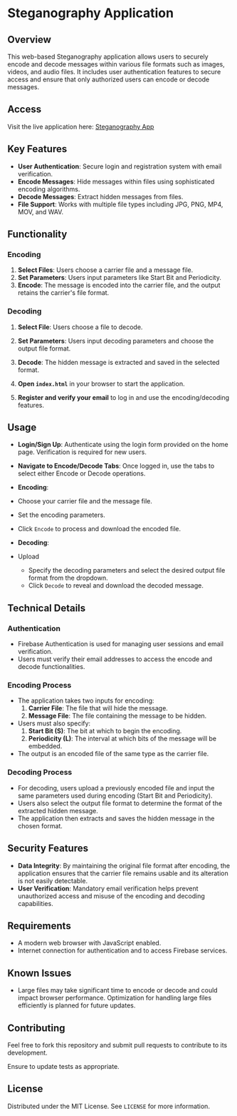 # Steganography Application

## Overview
This web-based Steganography application allows users to securely encode and decode messages within various file formats such as images, videos, and audio files. It includes user authentication features to secure access and ensure that only authorized users can encode or decode messages.

## Access
Visit the live application here: [Steganography App](https://www.abhisekjha.com.np/steganography/)

## Key Features
- **User Authentication**: Secure login and registration system with email verification.
- **Encode Messages**: Hide messages within files using sophisticated encoding algorithms.
- **Decode Messages**: Extract hidden messages from files.
- **File Support**: Works with multiple file types including JPG, PNG, MP4, MOV, and WAV.

## Functionality

### Encoding
1. **Select Files**: Users choose a carrier file and a message file.
2. **Set Parameters**: Users input parameters like Start Bit and Periodicity.
3. **Encode**: The message is encoded into the carrier file, and the output retains the carrier's file format.

### Decoding
1. **Select File**: Users choose a file to decode.
2. **Set Parameters**: Users input decoding parameters and choose the output file format.
3. **Decode**: The hidden message is extracted and saved in the selected format.


2. **Open `index.html`** in your browser to start the application.

3. **Register and verify your email** to log in and use the encoding/decoding features.

## Usage

- **Login/Sign Up**: Authenticate using the login form provided on the home page. Verification is required for new users.
- **Navigate to Encode/Decode Tabs**: Once logged in, use the tabs to select either Encode or Decode operations.
- **Encoding**:
- Choose your carrier file and the message file.
- Set the encoding parameters.
- Click `Encode` to process and download the encoded file.
- **Decoding**:
- Upload

  - Specify the decoding parameters and select the desired output file format from the dropdown.
  - Click `Decode` to reveal and download the decoded message.

## Technical Details

### Authentication
- Firebase Authentication is used for managing user sessions and email verification.
- Users must verify their email addresses to access the encode and decode functionalities.

### Encoding Process
- The application takes two inputs for encoding:
  1. **Carrier File**: The file that will hide the message.
  2. **Message File**: The file containing the message to be hidden.
- Users must also specify:
  1. **Start Bit (S)**: The bit at which to begin the encoding.
  2. **Periodicity (L)**: The interval at which bits of the message will be embedded.
- The output is an encoded file of the same type as the carrier file.

### Decoding Process
- For decoding, users upload a previously encoded file and input the same parameters used during encoding (Start Bit and Periodicity).
- Users also select the output file format to determine the format of the extracted hidden message.
- The application then extracts and saves the hidden message in the chosen format.

## Security Features
- **Data Integrity**: By maintaining the original file format after encoding, the application ensures that the carrier file remains usable and its alteration is not easily detectable.
- **User Verification**: Mandatory email verification helps prevent unauthorized access and misuse of the encoding and decoding capabilities.

## Requirements
- A modern web browser with JavaScript enabled.
- Internet connection for authentication and to access Firebase services.

## Known Issues
- Large files may take significant time to encode or decode and could impact browser performance. Optimization for handling large files efficiently is planned for future updates.

## Contributing
Feel free to fork this repository and submit pull requests to contribute to its development.

Ensure to update tests as appropriate.

## License
Distributed under the MIT License. See `LICENSE` for more information.



